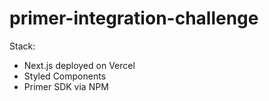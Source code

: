 # primer-integration-challenge

Stack:

- Next.js deployed on Vercel
- Styled Components
- Primer SDK via NPM
